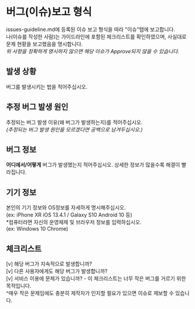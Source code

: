 # 버그(이슈)보고 형식   
 issues-guideline.md에 등록된 이슈 보고 형식을 따라 "이슈"탭에 보고합니다.   
 나(이슈를 작성한 사람)는 가이드라인에 포함된 체크리스트를 확인하였으며, 사실대로 문제 현황을 보고했음을 명시합니다.   
 *위 사항을 정확하게 명시하지 않으면 해당 이슈가 Approve되지 않을 수 있습니다.*      
   
## 발생 상황   
 버그를 발생시키는 법을 적어주십시오.   
 
## 추정 버그 발생 원인   
 추정되는 버그 발생 이유(왜 버그가 발생하는지)를 적어주십시오.   
 *(추정되는 버그 발생 원인을 모르겠다면 공백으로 남겨두십시오.)*   
   
## 버그 정보   
 **어디에서/어떻게** 버그가 발생했는지 적어주십시오. 상세한 정보가 많을수록 해결이 빨라집니다.   
   
## 기기 정보     
 본인의 기기 정보와 OS정보를 자세하게 명시해주십시오.   
 (ex: iPhone XR iOS 13.4.1 / Galaxy S10 Android 10 등)    
 *컴퓨터라면 자신의 운영체제 및 브라우저 정보를 입력하십시오.   
 (ex: Windows 10 Chrome)   
    
## 체크리스트   
 [v] 해당 버그가 지속적으로 발생합니까?   
 [v] 다른 사용자에게도 해당 버그가 발생합니까?   
 [v] 서비스 이용에 문제가 있습니까? - 이 체크리스트는 너무 작은 버그를 거르기 위한 목적입니다.   
                                    ^매우 작은 문제임에도 충분히 제작자가 인지할 필요가 있으면 이슈로 제보할 수 있습니다.   
